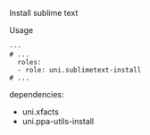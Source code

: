 Install sublime text

Usage
```
---
# ...
  roles:
  - role: uni.sublimetext-install
# ...
```

dependencies:
- uni.xfacts
- uni.ppa-utils-install
